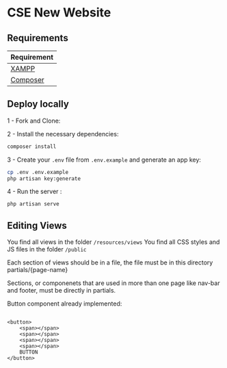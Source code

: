 # CSE New Website

## Requirements 
| Requirement                                 |
| ------------------------------------------- |
| [XAMPP](https://www.apachefriends.org/index.html) |
| [Composer](https://getcomposer.org) |


## Deploy locally 

1 - Fork and Clone:

2 - Install the necessary dependencies:
```bash
composer install
```

3 - Create your `.env` file from `.env.example` and generate an app key:
```bash
cp .env .env.example
php artisan key:generate  
```

4 - Run the server :
```bash
php artisan serve
```
## Editing Views

You find all views in the folder `/resources/views`
You find all CSS styles and JS files in the folder `/public`

Each section of views should be in a file, the file must be in this directory partials/{page-name}

Sections, or componenets that are used in more than one page like nav-bar and footer, must be directly in partials.

Button component already implemented: 

```

<button>
    <span></span>
    <span></span>
    <span></span>
    <span></span>
    BUTTON
</button>

```




